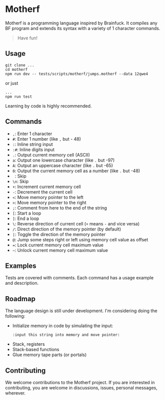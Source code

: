 # Motherf

Motherf is a programming language inspired by Brainfuck. It compiles any BF program and extends its syntax with a variety of 1 character commands.

> Have fun!

## Usage

```
git clone ...
cd motherf
npm run dev -- tests/scripts/motherf/jumps.motherf --data 12qwe4
```

or just 

```
...
npm run test
```

Learning by code is highly recommended.

## Commands

- `,`: Enter 1 character
- `#`: Enter 1 number (like `,` but - 48)
- `:`: Inline string input
- `:#`: Inline digits input
- `.`: Output current memory cell (ASCII)
- `a`: Output one lowercase character (like `.` but -97)
- `A`: Output an uppercase character (like `.` but -65)
- `0`: Output the current memory cell as a number (like `.` but -48)
- ` `: Skip
- `\n`: Skip
- `+`: Increment current memory cell
- `-`: Decrement the current cell
- `<`: Move memory pointer to the left
- `>`: Move memory pointer to the right
- `;`: Comment from here to the end of the string
- `[`: Start a loop
- `]`: End a loop
- `\`: Reverse direction of current cell (`+` means `-` and vice versa)
- `/`: Direct direction of the memory pointer (by default)
- `|`: Toggle the direction of the memory pointer
- `@`: Jump some steps right or left using memory cell value as offset
- `=`: Lock current memory cell maximum value
- `~`: Unlock current memory cell maximum value

## Examples

Tests are covered with comments. Each command has a usage example and description.

## Roadmap

The language design is still under development. I'm considering doing the following:

- Initialize memory in code by simulating the input:
  ```
  :input this string into memory and move pointer:
  ```
- Stack, registers
- Stack-based functions
- Glue memory tape parts (or portals)

## Contributing

We welcome contributions to the Motherf project. If you are interested in contributing, you are welcome in discussions, issues, personal messages, wherever.